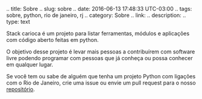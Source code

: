 .. title: Sobre
.. slug: sobre
.. date: 2016-06-13 17:48:33 UTC-03:00
.. tags: sobre, python, rio de janeiro, rj
.. category: Sobre
.. link: 
.. description: 
.. type: text

Stack carioca é um projeto para listar ferramentas, módulos e aplicações com
código aberto feitas em python.

O objetivo desse projeto é levar mais pessoas a contribuírem com software livre
podendo programar com pessoas que já conheça ou possa conhecer em qualquer
lugar.

Se você tem ou sabe de alguém que tenha um projeto Python com ligações com o
Rio de Janeiro, crie uma issue ou envie um pull request para o nosso
[repositório](https://github.com/stackcarioca/stackcarioca).
